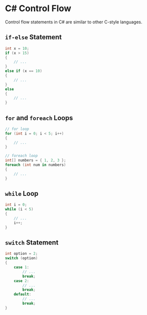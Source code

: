 # C# Control Flow

Control flow statements in C# are similar to other C-style languages.

## `if-else` Statement

```csharp
int x = 10;
if (x > 15)
{
    // ...
}
else if (x == 10)
{
    // ...
}
else
{
    // ...
}
```

## `for` and `foreach` Loops

```csharp
// for loop
for (int i = 0; i < 5; i++)
{
    // ...
}

// foreach loop
int[] numbers = { 1, 2, 3 };
foreach (int num in numbers)
{
    // ...
}
```

## `while` Loop

```csharp
int i = 0;
while (i < 5)
{
    // ...
    i++;
}
```

## `switch` Statement

```csharp
int option = 2;
switch (option)
{
    case 1:
        // ...
        break;
    case 2:
        // ...
        break;
    default:
        // ...
        break;
}
```
